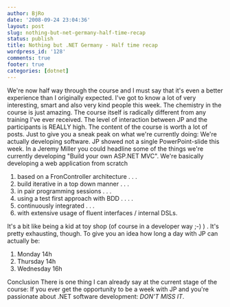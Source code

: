 ```yaml
---
author: BjRo
date: '2008-09-24 23:04:36'
layout: post
slug: nothing-but-net-germany-half-time-recap
status: publish
title: Nothing but .NET Germany - Half time recap
wordpress_id: '128'
comments: true
footer: true
categories: [dotnet]
---
```

We're now half way through the course and I must say that it's even a
better experience than I originally expected. I've got to know a lot of
very interesting, smart and also very kind people this week. The
chemistry in the course is just amazing. The course itself is radically
different from any training I've ever received. The level of interaction
between JP and the participants is REALLY high. The content of the
course is worth a lot of posts. Just to give you a sneak peak on what
we're currently doing: We're actually developing software. JP showed not
a single PowerPoint-slide this week. In a Jeremy Miller you could
headline some of the things we're currently developing "Build your own
ASP.NET MVC". We're basically developing a web application from scratch

1.  based on a FronController architecture . . .
2.  build iterative in a top down manner . . .
3.  in pair programming sessions . . .
4.  using a test first approach with BDD . . . .
5.  continuously integrated . . .
6.  with extensive usage of fluent interfaces / internal DSLs.

It's a bit like being a kid at toy shop (of course in a developer way ;-) ) . 
It's pretty exhausting, though. To give you an idea how long a day with JP can actually be:

1.  Monday 14h
2.  Thursday 14h
3.  Wednesday 16h

Conclusion There is one thing I can already say at the current stage of the course: 
If you ever get the opportunity to be a week with JP and you're passionate about .NET software development: *DON'T MISS IT*.
